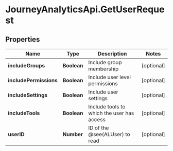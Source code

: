 # JourneyAnalyticsApi.GetUserRequest

## Properties

Name | Type | Description | Notes
------------ | ------------- | ------------- | -------------
**includeGroups** | **Boolean** | Include group membership | [optional] 
**includePermissions** | **Boolean** | Include user level permissions | [optional] 
**includeSettings** | **Boolean** | Include user settings | [optional] 
**includeTools** | **Boolean** | Include tools to which the user has access | [optional] 
**userID** | **Number** | ID of the @see(ALUser) to read | [optional] 


